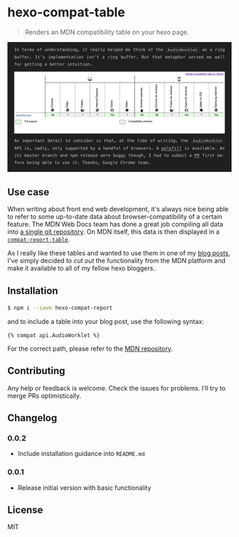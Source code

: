 # hexo-compat-table

> Renders an MDN compatibility table on your hexo page.

![A demo of hexo-compat-table](/assets/demo.png)

## Use case

When writing about front end web development, it's always nice being able to
refer to some up-to-date data about browser-compatibility of a certain feature.
The MDN Web Docs team has done a great job compiling all data into [a single
git repository](https://github.com/mdn/browser-compat-data). On MDN itself,
this data is then displayed in a
[`compat-report-table`](https://developer.mozilla.org/en-US/docs/MDN/Contribute/Structures/Compatibility_tables).

As I really like these tables and wanted to use them in one of my [blog
posts](https://timdaub.github.io/2020/02/19/wasm-synth/), I've simply decided
to *cut out* the functionality from the MDN platform and make it available to
all of my fellow hexo bloggers.

## Installation

```bash
$ npm i --save hexo-compat-report
```

and to include a table into your blog post, use the following syntax:

```
{% compat api.AudioWorklet %}
```

For the correct path, please refer to the [MDN
repository](https://github.com/mdn/browser-compat-data).

## Contributing

Any help or feedback is welcome. Check the issues for problems. I'll try to
merge PRs optimistically.

## Changelog

### 0.0.2

- Include installation guidance into `README.md`

### 0.0.1

- Release initial version with basic functionality

## License

MIT
